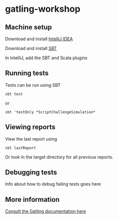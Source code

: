gatling-workshop
================

Machine setup
-------------

Download and install [IntelliJ IDEA](https://www.jetbrains.com/idea/download/)

Download and install [SBT](http://www.scala-sbt.org/download.html)

In IntelliJ, add the SBT and Scala plugins

Running tests
-------------
Tests can be run using SBT

`sbt test`

or

`sbt 'testOnly *ScriptChallengeSimulation*`

Viewing reports
---------------
View the last report using

`sbt lastReport`

Or look in the target directory for all previous reports.

Debugging tests
---------------
Info about how to debug failing tests goes here

More information
----------------
[Consult the Gatling documentation here](http://gatling.io/#/docs)

